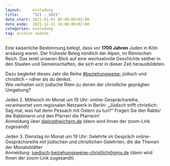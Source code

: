 ```yaml
---
layout:     einladung
title:      "321 – 2021"
date_start: 2021-01-01 00:00:00+02:00
date_ende:  2021-12-31 24:00:00+02:00
categories: einladung
tag: archive nodate
---
```


Eine kaiserliche Bestimmung belegt, dass vor **1700 Jahren** Juden in Köln ansässig waren.
Der früheste Beleg nördlich der Alpen, im Römischen Reich.
Das lenkt unseren Blick auf eine wechselvolle Geschichte seither
in den Staaten und Gemeinschaften, die sich erst in dieser Zeit herausbildeten.

Dazu begleitet dieses Jahr die Reihe <a class="link" href="https://www.juedisch-beziehungsweise-christlich.de/"> #beziehungweise:</a> jüdisch und christlich – näher als du denkst. <br />
Wie verhalten sich jüdische Riten zu denen der christliche geprägten Umgebung?

Jeden 2. Mittwoch im Monat um 19 Uhr: online-Gesprächsreihe, verantwortet vom regionalen Netzwerk in Berlin:
„Jüdisch trifft christlich: Sag mal, was hat denn Pessach mit Ostern zu tun?“
Fragen Sie den Rabbi/ die Rabbinerin und den Pfarrer/ die Pfarrerin!
<BR>
Anmeldung über dialog@wichern.de (dann wird Ihnen der zoom-Link zugesandt)

Jeden 3. Dienstag im Monat um 19 Uhr: Gelehrte im Gespräch
online-Gesprächsreihe mit jüdischen und christlichen Gelehrten, die die Themen der Monatsblätter
<BR>
Anmeldung: juedisch-beziehungsweise-christlich@gmx.de (dann wird Ihnen der zoom-Link zugesandt)

